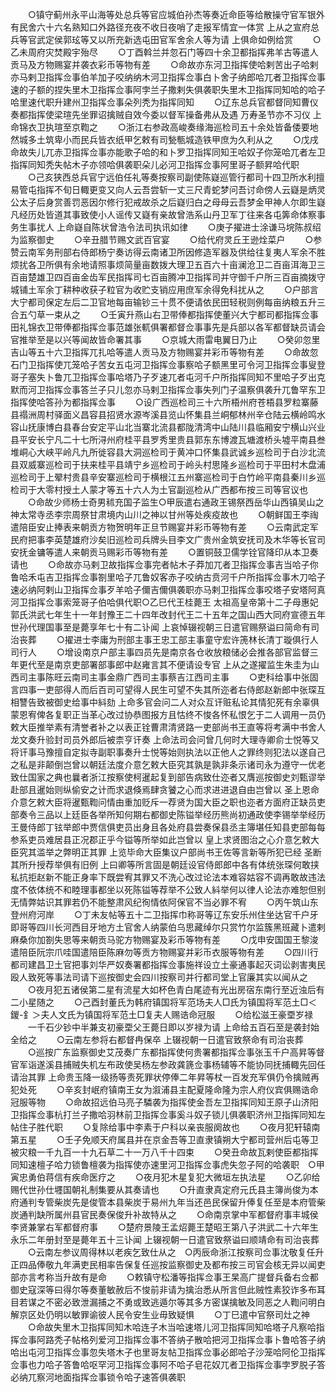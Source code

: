<!-- { "loadSidebar": true } -->
　　○镇守蓟州永平山海等处总兵等官应城伯孙杰等奏近命臣等给散操守官军银外有民舍六十六名熟知口外路径充夜不收日夜哨了走报军情宜一体赏  上从之宣府总兵等官武定侯郭玹等又以所充新选屯田官军舍余人等为请  上俱命如例给赏
　　○乙未周府灾焚殿宇殆尽
　　○丁酉斡兰并忽石门等四十余卫都指挥弗羊古等遣人贡马及方物赐宴并袭衣彩币等物有差
　　○命故亦东河卫指挥使哈剌苦出子哈剌亦马剌卫指挥佥事伯羊加子咬纳纳木河卫指挥佥事白卜舍子纳郎哈兀者卫指挥佥事速的子额的捏失里木卫指挥佥事阿孛兰子撒剌失俱袭职失里木卫指挥同知哈的哈子哈里速代职升建州卫指挥佥事朵列秃为指挥同知
　　○辽东总兵官都督同知曹仪奏都指挥使梁瑄先坐罪诏擒贼自效今委以督军操备弗从及遇  万寿圣节亦不习仪  上命锦衣卫执瑄至京鞫之
　　○浙江右参政高峻奏缘海巡检司五十余处皆备倭要地然城多土筑卑小而民兵皆衣纸甲乞敕有司甃甎城造铁甲庶为久利从之
　　○戊戌命故失儿兀赤卫指挥佥事亦能歌子哈的和卜罗卫指挥同知王哈奴子你笼哈兀者左卫指挥同知秃失帖木子亦领哈俱袭职朵儿必河卫指挥佥事阿里哥子额昇哈代职
　　○己亥狭西总兵官宁远伯任礼等奏按察司副使陈嶷巡管行都司十四卫所水利擅易管屯指挥不旬日輙更变又向人云吾尝斩一丈三尺青蛇梦问吾讨命傍人云嶷是炳灵公太子后身赏善罚恶因尔修行犯戒故杀之后嶷归白之母母云吾梦金甲神人尔即生嶷凡经历处皆道其事致使小人谣传又嶷有亲故曾浩系山丹卫军丁往来各屯筭命体察事务生事扰人  上命嶷自陈状曾浩令法司执讯如律
　　○庚子擢进士涂谦马垸陈叔绍为监察御史
　　○辛丑腊节赐文武百官宴
　　○给代府灵丘王逊烇菜户
　　○参赞云南军务刑部右侍郎杨宁奏访得云南诸卫所因修造军器及供给往复夷人军余不胜烦扰各卫所俱有余地请照事烦简量亩数拨大理卫五百六十亩澜沧卫二百亩洱海卫三百亩楚雄卫四百亩金齿军民指挥司七百亩腾冲卫指挥司并守御千户所三百亩摘拨守城铺土军余丁耕种收获子粒官为收贮支销应用庶军余得免科扰从之
　　○户部言大宁都司保定左后二卫官地每亩输钞三十贯不便请依民田轻税则例每亩纳粮五升三合五勺草一束从之
　　○壬寅升燕山右卫带俸都指挥使董兴大宁都司都指挥佥事田礼锦衣卫带俸都指挥佥事范雄张軏俱署都督佥事事先是兵部以各军都督缺员请会官推举至是以兴等闻故皆命署其事
　　○京城大雨雷电翼日乃止
　　○癸卯忽里吉山等五十六卫指挥兀扎哈等遣人贡马及方物赐宴并彩币等物有差
　　○命故忽石门卫指挥使兀笼哈子苦女五屯河卫指挥佥事察哈子额黑里可令河卫指挥佥事叟登哥子塞失卜鲁兀卫指挥佥事哈塔乃子歹速兀者屯河千户所指挥同知不里哈子歹出克默而河卫指挥佥事答兰子只儿忽亦马剌卫指挥佥事失列门子温察俱袭升兀鲁罕东卫指挥使哈答孙为都指挥佥事
　　○设广西巡检司三十六所梧州府苍梧县罗粒寨藤县禢洲周村驿面义昌容县招贤水源岑溪县览山怀集县兰峒郁林州辛仓陆云横岭鸣水容山抚康博白县春台安定平山北当寨北流县都陇清湾中山陆川县临厢安宁横山兴业县平安长宁凡二十七所浔州府桂平县罗秀里贵县郭东东博渡瓦塘渡桥头墟平南县叁堆峒心大峡平岭凡九所徙容县大洞巡检司于黄冲口怀集县武诚乡巡检司于白沙北流县双威寨巡检司于扶来桂平县靖宁乡巡检司于岭头村思隆乡巡检司于平田村木盘浦巡检司于上翚村贵县辛安寨巡检司于横根江五州寨巡检司于白竹岭平南县秦川乡巡检司于大零村授土人蒙才等五十六人为土官副巡检从广西都布按三司等官议也
　　○命故少师杨士奇男秫充国子监生○甲辰遣右通政王锡祭西岳华山西镇吴山之神太常寺丞李宗周祭甘肃境内山川之神以甘州等处疾疫故也
　　○朝鲜国王李祹遣陪臣安止捧表来朝贡方物贺明年正旦节赐宴并彩币等物有差
　　○云南武定军民府把事李英楚雄府沙矣旧巡检司兵牌头目李文广贵州金筑安抚司及木华等长官司安抚金镛等遣人来朝贡马赐彩币等物有差
　　○置铜鼓卫儒学铨官降印从本卫奏请也
　　○命故亦马剌卫故指挥佥事完者帖木子莽加兀者卫指挥佥事吉当哈子你鲁哈禾屯吉卫指挥佥事劄里哈子兀鲁奴客赤子咬纳古贲河千户所指挥佥事木刀哈子速必纳阿剌山卫指挥佥事歹羊哈子儞吉儞俱袭职亦马剌卫指挥佥事咬塔子安塔阿真河卫指挥佥事索笼哥子伯哈俱代职○乙巳代王桂薨王  太祖高皇帝第十二子母惠妃郭氏洪武七年生十一年封豫王二十四年改封代王二十五年之国山西大同府宣德五年世孙代理国事至是薨享年七十有二讣闻  上哀悼辍视朝三日遣官赐祭谥曰简命有司治丧葬
　　○擢进士李庸为刑部主事王忠工部主事童守宏许箎林长清丁璇俱行人司行人
　　○增设南京户部主事四员先是南京各仓收放粮储必会推各部官监督三年更代至是南京吏部署部事郎中赵雍言其不便请设专官  上从之遂擢监生朱圭为山西司主事陈旺云南司主事金鼎广西司主事蔡吉江西司主事
　　○吏科给事中张固言四事一吏部得人而后百司可望得人民生可望不失其所迩者右侍郎赵新郎中张琛互相讐告致被御史给事中紏劾  上命多官会问二人对众互讦赃私论其情犯死有余辜俱蒙恩宥俾各复职正当革心改过协恭图报方且怙终不悛各怀私恨乞于二人调用一员仍敕大臣推举素有清誉者补之以表正铨曹肃清贤路一吏部尚书王直等将考满中书舍人龙文奏升验封司员外郎后被柰亨讦奏  上命法司会问曾几何时大理寺卿俞士悦等又将讦事马豫擅自定拟寺副职事奏升士悦等始则执法以正他人之罪终则犯法以遂自己之私是非颠倒岂曾以朝廷法度介意乞敕大臣究其孰是孰非条示诸司永为遵守一优老致仕国家之典也曩者浙江按察使柯暹起复到部告病致仕迩者又膺巡按御史刘甄谬举赴部且暹始则纵偷安之计而求退倏焉肆贪饕之心而求进进退自由岂曾以  圣上恩命介意乞敕大臣将暹甄鞫问情由重加贬斥一荐贤为国大臣之职也迩者方面府正缺员吏部奏令三品以上廷臣各举所知何期右都御史陈镒举经历熊尚初通政使李锡举举经历王曼侍郎丁铉举郎中贾信俱吏员出身且各处府县尝奏保县丞主簿堪任知县吏部每每参系吏员难居县正况郡正乎今镒等所举如此岂曾以  皇上求贤图治之心介意乞敕大臣究其滥举之弊明正其罪  上览毕命大臣集议户部尚书王佐等言新等所犯已经  圣断其所升授荐举俱有旧例  上曰卿等所言固是朝廷设官侍郎郎中各有体统张琛何敢挟私抗拒赵新不能正身率下既尝宥其罪又不洗心改过论法本难容姑容不调再敢故违法度不依体统不和睦理事都坐以死陈镒等荐举不公致人紏举何以律人论法亦难恕但别无情弊姑识其罪若仍不能整肃风纪徇情依阿保官不当必罪不宥
　　○丙午筑山东登州府河岸
　　○丁未友帖等五十二卫指挥巾称哥等辽东安乐州住坐达官千户牙即哥等四川长河西目牙地方土官舍人纳蒙伯乌思藏绰尔只赏竹尔监簇黑班藏卜遣剌麻桑你加劄失思等来朝贡马驼方物赐宴及彩币等物有差
　　○戊申安国国王黎浚遣陪臣阮宗爪哇国遣陪臣陈麻勿等贡方物赐宴并彩币衣服等物有差
　　○四川行都司建昌卫土官把事刘华严奴奏署都指挥佥事施祥设立土豪通事起灭词讼剥害夷民殴人致死等事法司请下巡按御史会四川按察司并行都司堂上官廉其实以闻从之
　　○夜月犯五诸侯第二星有流星大如杯色青白尾迹有光出房宿东南行至近浊后有二小星随之
　　○己酉封董氏为韩府镇国将军范场夫人□氏为镇国将军范土□＜鍐-釒＞夫人文氏为镇国将军范土□复夫人赐诰命冠服
　　○给松滋王豪垔岁禄
　　一千石少钞中半兼支初豪垔父王薨日即以岁禄为请  上命给五百石至是袭封始全给之
　　○云南左参将右都督冉保卒  上辍视朝一日遣官致祭命有司治丧葬
　　○巡按广东监察御史艾茂奏广东都指挥使何贵署都指挥佥事张玉千户高昇等督官军诣遂溪县捕贼失机左布政使吴杨左参政龚篪佥事杨辅等不能协同抚捕輙先回任请治其罪  上命贵玉降一级扬等责死罪状停俸二年昇等杖一百发充军俱仍令擒贼再犯处死
　　○辛亥封岷府镇南王女为溆浦县主配夏隆命隆为宗人府仪宾俱赐诰命冠服等物
　　○命故招远伯马亮子驎袭为指挥使金吾左卫指挥同知王原子山济阳卫指挥佥事杭打兰子撒哈羽林前卫指挥佥事奚斗奴子锁儿俱袭职济州卫指挥同知左帖住子胜代职
　　○复除给事中李素于户科以亲丧服阕故也
　　○夜月犯轩辕南第五星
　　○壬子免顺天府属县并在京金吾等卫直隶镇朔大宁都司营州后屯等卫被灾粮一千九百一十九石草二十一万八千十四束
　　○癸丑命故瓦剌使臣都指挥同知速檀子哈力锁鲁檀袭为指挥使亦速里河卫指挥佥事虎失忽子阿的哈袭职　○甲寅忠勇伯蒋信有疾命医疗之
　　○夜月犯木星复犯大微垣左执法星
　　○乙卯给赐代世孙仕壥国朝礼制集要从其奏请也
　　○升直隶真定府元氏县主簿尚俊为本府通判专管柴炭先是俊管本县柴炭于易州九年当还邑民保留升俸复任至是本府管柴炭通判缺所属州县官民奏保俊升补故特从之
　　○命南京掌中军都督府事丰城侯李贤兼掌右军都督府事
　　○楚府景陵王孟炤薨王楚昭王第八子洪武二十六年生永乐二年册封至是薨年五十三讣闻  上辍视朝一日遣官致祭谥曰顺靖命有司治丧葬
　　○云南左参议周得林以老疾乞致仕从之　○丙辰命浙江按察司佥事沈敬复任升正四品俸敬九年满吏民相率告保复任巡按监察御史及都布按三司官会核无异以闻吏部亦言考称当升故有是命
　　○敕镇守松潘等指挥佥事王杲高广提督兵备右佥都御史寇深等曰得尔等奏董敏赦后不悛前非请为擒治悉从所言但此贼性素狡诈多布耳目若谋之不密必致泄漏捕之不勇或致逃遁尔等其多方密谋擒敏及同恶之人鞫问明白解京区处仍明以敏罪谕彼人民令安生业毋致疑惧
　　○丁巳遣中官祭司灶之神
　　○命故失里木卫指挥同知木哈连子木当哈速塔儿河卫指挥同知哈塔子凡察哈指挥佥事阿路秃子帖格列爱河卫指挥佥事不答纳子散哈把河卫指挥佥事卜鲁哈答子纳哈出屯河卫指挥佥事忽失塔木子也里哥友帖卫指挥佥事必郎哈子沙笼哈阿伦卫指挥佥事也力哈子答鲁哈呕罕河卫指挥佥事阿不哈子皂花奴兀者卫指挥佥事孛罗脱子答必纳兀察河地面指挥佥事锁令哈子速答俱袭职
